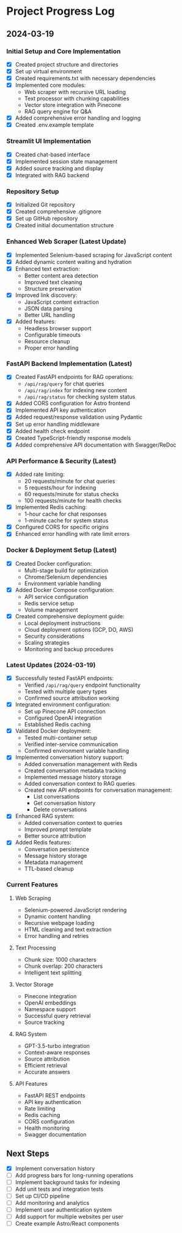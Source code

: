 # Project Progress Log

## 2024-03-19

### Initial Setup and Core Implementation
- [x] Created project structure and directories
- [x] Set up virtual environment
- [x] Created requirements.txt with necessary dependencies
- [x] Implemented core modules:
  - Web scraper with recursive URL loading
  - Text processor with chunking capabilities
  - Vector store integration with Pinecone
  - RAG query engine for Q&A
- [x] Added comprehensive error handling and logging
- [x] Created .env.example template

### Streamlit UI Implementation
- [x] Created chat-based interface
- [x] Implemented session state management
- [x] Added source tracking and display
- [x] Integrated with RAG backend

### Repository Setup
- [x] Initialized Git repository
- [x] Created comprehensive .gitignore
- [x] Set up GitHub repository
- [x] Created initial documentation structure

### Enhanced Web Scraper (Latest Update)
- [x] Implemented Selenium-based scraping for JavaScript content
- [x] Added dynamic content waiting and hydration
- [x] Enhanced text extraction:
  - Better content area detection
  - Improved text cleaning
  - Structure preservation
- [x] Improved link discovery:
  - JavaScript content extraction
  - JSON data parsing
  - Better URL handling
- [x] Added features:
  - Headless browser support
  - Configurable timeouts
  - Resource cleanup
  - Proper error handling

### FastAPI Backend Implementation (Latest)
- [x] Created FastAPI endpoints for RAG operations:
  - `/api/rag/query` for chat queries
  - `/api/rag/index` for indexing new content
  - `/api/rag/status` for checking system status
- [x] Added CORS configuration for Astro frontend
- [x] Implemented API key authentication
- [x] Added request/response validation using Pydantic
- [x] Set up error handling middleware
- [x] Added health check endpoint
- [x] Created TypeScript-friendly response models
- [x] Added comprehensive API documentation with Swagger/ReDoc

### API Performance & Security (Latest)
- [x] Added rate limiting:
  - 20 requests/minute for chat queries
  - 5 requests/hour for indexing
  - 60 requests/minute for status checks
  - 100 requests/minute for health checks
- [x] Implemented Redis caching:
  - 1-hour cache for chat responses
  - 1-minute cache for system status
- [x] Configured CORS for specific origins
- [x] Enhanced error handling with rate limit errors

### Docker & Deployment Setup (Latest)
- [x] Created Docker configuration:
  - Multi-stage build for optimization
  - Chrome/Selenium dependencies
  - Environment variable handling
- [x] Added Docker Compose configuration:
  - API service configuration
  - Redis service setup
  - Volume management
- [x] Created comprehensive deployment guide:
  - Local deployment instructions
  - Cloud deployment options (GCP, DO, AWS)
  - Security considerations
  - Scaling strategies
  - Monitoring and backup procedures

### Latest Updates (2024-03-19)
- [x] Successfully tested FastAPI endpoints:
  - Verified `/api/rag/query` endpoint functionality
  - Tested with multiple query types
  - Confirmed source attribution working
- [x] Integrated environment configuration:
  - Set up Pinecone API connection
  - Configured OpenAI integration
  - Established Redis caching
- [x] Validated Docker deployment:
  - Tested multi-container setup
  - Verified inter-service communication
  - Confirmed environment variable handling
- [x] Implemented conversation history support:
  - Added conversation management with Redis
  - Created conversation metadata tracking
  - Implemented message history storage
  - Added conversation context to RAG queries
  - Created new API endpoints for conversation management:
    - List conversations
    - Get conversation history
    - Delete conversations
- [x] Enhanced RAG system:
  - Added conversation context to queries
  - Improved prompt template
  - Better source attribution
- [x] Added Redis features:
  - Conversation persistence
  - Message history storage
  - Metadata management
  - TTL-based cleanup

### Current Features
1. Web Scraping
   - Selenium-powered JavaScript rendering
   - Dynamic content handling
   - Recursive webpage loading
   - HTML cleaning and text extraction
   - Error handling and retries

2. Text Processing
   - Chunk size: 1000 characters
   - Chunk overlap: 200 characters
   - Intelligent text splitting

3. Vector Storage
   - Pinecone integration
   - OpenAI embeddings
   - Namespace support
   - Successful query retrieval
   - Source tracking

4. RAG System
   - GPT-3.5-turbo integration
   - Context-aware responses
   - Source attribution
   - Efficient retrieval
   - Accurate answers

5. API Features
   - FastAPI REST endpoints
   - API key authentication
   - Rate limiting
   - Redis caching
   - CORS configuration
   - Health monitoring
   - Swagger documentation

## Next Steps
- [x] Implement conversation history
- [ ] Add progress bars for long-running operations
- [ ] Implement background tasks for indexing
- [ ] Add unit tests and integration tests
- [ ] Set up CI/CD pipeline
- [ ] Add monitoring and analytics
- [ ] Implement user authentication system
- [ ] Add support for multiple websites per user
- [ ] Create example Astro/React components 